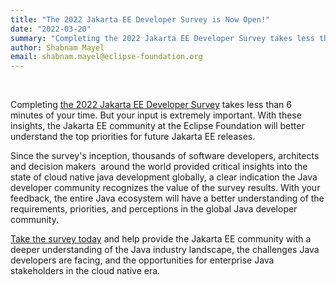```yaml
---
title: "The 2022 Jakarta EE Developer Survey is Now Open!"
date: "2022-03-20"
summary: "Completing the 2022 Jakarta EE Developer Survey takes less than 6 minutes of your time. But your input is extremely important."
author: Shabnam Mayel
email: shabnam.mayel@eclipse-foundation.org
---
```


&nbsp;

Completing [the 2022 Jakarta EE Developer Survey](https://www.surveymonkey.com/r/ZHS38NK) takes less than 6 minutes of your time. But your input is extremely important. With these insights, the Jakarta EE community at the Eclipse Foundation will better understand the top priorities for future Jakarta EE releases.

Since the survey's inception, thousands of software developers, architects and decision makers  around the world provided critical insights into the state of cloud native java development globally, a clear indication the Java developer community recognizes the value of the survey results. With your feedback, the entire Java ecosystem will have a better understanding of the requirements, priorities, and perceptions in the global Java developer community. 

[Take the survey today](https://www.surveymonkey.com/r/ZHS38NK) and help provide the Jakarta EE community with a deeper understanding of the Java industry landscape, the challenges Java developers are facing, and the opportunities for enterprise Java stakeholders in the cloud native era.